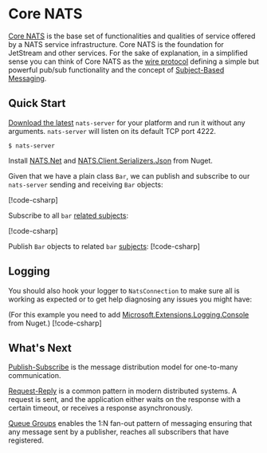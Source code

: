 # Core NATS

[Core NATS](https://docs.nats.io/nats-concepts/core-nats) is the base set of functionalities and qualities of service
offered by a NATS service infrastructure. Core NATS is the foundation for JetStream and other services. For the sake
of explanation, in a simplified sense you can think of Core NATS as the
[wire protocol](https://docs.nats.io/reference/reference-protocols/nats-protocol) defining a simple but powerful
pub/sub functionality and the concept of [Subject-Based Messaging](https://docs.nats.io/nats-concepts/subjects).

## Quick Start

[Download the latest](https://nats.io/download/) `nats-server` for your platform and run it without any arguments. `nats-server` will listen
on its default TCP port 4222.

```shell
$ nats-server
```

Install [NATS.Net](https://www.nuget.org/packages/NATS.Net)
and [NATS.Client.Serializers.Json](https://www.nuget.org/packages/NATS.Client.Serializers.Json) from Nuget.

Given that we have a plain class `Bar`, we can publish and subscribe to our `nats-server` sending
and receiving `Bar` objects:

[!code-csharp[](../../../tests/NATS.Net.DocsExamples/Core/IntroPage.cs#bar)]

Subscribe to all `bar` [related subjects](https://docs.nats.io/nats-concepts/subjects):

[!code-csharp[](../../../tests/NATS.Net.DocsExamples/Core/IntroPage.cs#sub)]

Publish `Bar` objects to related `bar` [subjects](https://docs.nats.io/nats-concepts/subjects):
[!code-csharp[](../../../tests/NATS.Net.DocsExamples/Core/IntroPage.cs#pub)]

## Logging

You should also hook your logger to `NatsConnection` to make sure all is working as expected or
to get help diagnosing any issues you might have:

(For this example you need to add [Microsoft.Extensions.Logging.Console](https://www.nuget.org/packages/Microsoft.Extensions.Logging.Console) from Nuget.)
[!code-csharp[](../../../tests/NATS.Net.DocsExamples/Core/IntroPage.cs#logging)]

## What's Next

[Publish-Subscribe](pub-sub.md) is the message distribution model for one-to-many communication.

[Request-Reply](req-rep.md) is a common pattern in modern distributed systems. A request is sent, and the application
either waits on the response with a certain timeout, or receives a response asynchronously.

[Queue Groups](queue.md) enables the 1:N fan-out pattern of messaging ensuring that any message sent by a publisher,
reaches all subscribers that have registered.
